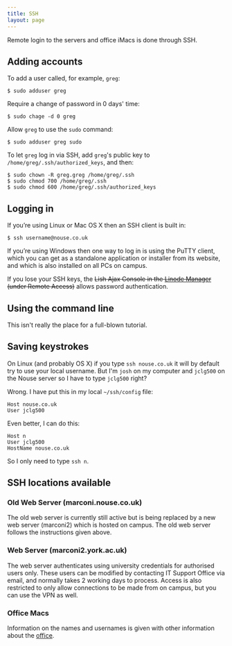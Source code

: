 ```yaml
---
title: SSH
layout: page
---
```


Remote login to the servers and office iMacs is done through SSH.

## Adding accounts

To add a user called, for example, `greg`:

    $ sudo adduser greg

Require a change of password in 0 days' time:

    $ sudo chage -d 0 greg

Allow `greg` to use the `sudo` command:

    $ sudo adduser greg sudo

To let `greg` log in via SSH, add `greg`'s public key to `/home/greg/.ssh/authorized_keys`, and then:

    $ sudo chown -R greg.greg /home/greg/.ssh
    $ sudo chmod 700 /home/greg/.ssh
    $ sudo chmod 600 /home/greg/.ssh/authorized_keys

## Logging in

If you’re using Linux or Mac OS X then an SSH client is built in:

    $ ssh username@nouse.co.uk

If you’re using Windows then one way to log in is using the PuTTY client, which you can get as a standalone application or installer from its website, and which is also installed on all PCs on campus.

If you lose your SSH keys, the <del>Lish Ajax Console in the [Linode Manager](https://manager.linode.com/session/index) (under Remote Access)</del> allows password authentication.

## Using the command line

This isn't really the place for a full-blown tutorial.

## Saving keystrokes

On Linux (and probably OS X) if you type `ssh nouse.co.uk` it will by default try to use your local username. But I'm `josh` on my computer and `jclg500` on the Nouse server so I have to type `jclg500` right?

Wrong. I have put this in my local `~/ssh/config` file:

    Host nouse.co.uk
    User jclg500

Even better, I can do this:

    Host n
    User jclg500
    HostName nouse.co.uk

So I only need to type `ssh n`.

## SSH locations available

### Old Web Server (marconi.nouse.co.uk)

The old web server is currently still active but is being replaced by a new web server (marconi2) which is hosted on campus.  The old web server follows the instructions given above.

### Web Server (marconi2.york.ac.uk)

The web server authenticates using university credentials for authorised users only.  These users can be modified by contacting IT Support Office via email, and normally takes 2 working days to process.  Access is also restricted to only allow connections to be made from on campus, but you can use the VPN as well.

### Office Macs

Information on the names and usernames is given with other information about the [office](office.html).
